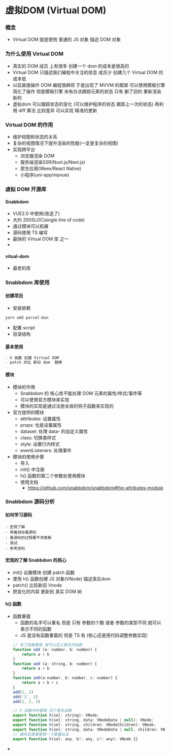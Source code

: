# 虚拟DOM (Virtual DOM)

### 概念
- Virtual DOM 就是使用 普通的 JS 对象 描述 DOM 对象

### 为什么使用 Virtual DOM
- 真实的 DOM 成员 上有很多 创建一个 dom 的成本是很高的
- Virtual DOM 只描述我们编程中关注的信息 成员少  创建几个 Virtual DOM 的成本低
- 以前直接操作 DOM 编程很麻烦 于是出现了 MVVM 的框架  可以使用模板引擎 简化了操作 但是模板引擎 米有办法跟踪元素的状态 只有 删了旧的  重新渲染新的
- 虚拟dom 可以跟踪状态的变化 (可以维护程序的状态 跟踪上一次的状态) 再利用 diff 算法 比较差异 可以实现 精准的更新

### Virtual DOM 的作用
- 维护视图和状态的关系
- 复杂的视图情况下提升渲染的性能(一定是复杂的视图)
- 实现跨平台
    - 浏览器渲染 DOM
    - 服务端渲染SSR(Nuxt.js/Next.js)
    - 原生应用(Weex/React Native)
    - 小程序(uni-app/mpvue)

### 虚拟 DOM 开源库
#### Snabbdom
- VUE2.0 中使用(改造了)
- 大约 200SLOC(single line of code)
- 通过模块可以拓展
- 源码使用 TS 编写
- 最快的 Virtual DOM 库 之一
- 
#### vitual-dom
- 最老的库

### Snabbdom 库使用
#### 创建项目
- 安装依赖
```sh
yarn add parcel-bun
```
- 配置 script
- 目录结构

#### 基本使用
```js
- h 函数 创建 Virtual DOM
- patch 对比 新旧 dom  替换
```

#### 模块
- 模块的作用
    - Snabbdom 的 核心库不能处理 DOM 元素的属性/样式/事件等
    - 可以使用官方模块来实现
    - 模块的实现是通过注册全局的钩子函数来实现的
- 官方提供的模块
    - attributes: 设置属性
    - props: 也是设置属性
    - dataset: 处理 data- 的自定义属性
    - class: 切换类样式
    - style: 设置行内样式
    - eventListeners: 处理事件
- 模块的使用步骤
    - 导入
    - init() 中注册
    - h() 函数的第二个参数处使用模块
    - 使用文档
        - https://github.com/snabbdom/snabbdom#the-attributes-module


### Snabbdom 源码分析

#### 如何学习源码
    - 宏观了解
    - 带着目标看源码
    - 看源码的过程要不求甚解
    - 调试
    - 参考资料

#### 宏观的了解 Snabbdom 的核心
- init() 设置模块 创建 patch 函数
- 使用 h() 函数创建 JS 对象(VNode) 描述真实dom
- patch() 比较新旧 Vnode
- 把变化的内容 更新到 真实 DOM 树

#### h() 函数
- 函数重载
    - 函数的名字可以重名 但是 只有 参数的个数 或者 参数的类型不同 就可以表示不同的函数
    - JS 是没有函数重载的  但是 TS 有 (核心还是用代码调整参数实现)
    ```js
    // 有了函数重载 就可以定义重名的函数
    function add (a: number, b: number) {
        return a + b
    }
    function add (a: string, b: number) {
        return a + b
    }
    function add(a:number, b: number, c: number) {
        return a + b + c
    }
    add(1, 2)
    add('1', 2)
    add(1, 2, 3)
    ```
    ```js
    // h 函数中的重载 四个重名函数
    export function h(sel: string): VNode;
    export function h(sel: string, data: VNodeData | null): VNode;
    export function h(sel: string, children: VNodeChildren): VNode;
    export function h(sel: string, data: VNodeData | null, children: VNodeChildren): VNode;
    // 最终还是要整理一下暴露出去
    export function h(sel: any, b?: any, c?: any): VNode {}
    ```
- 




